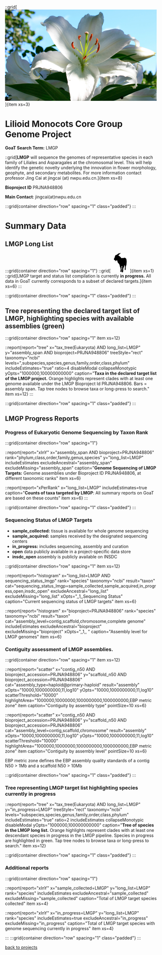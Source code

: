 
::grid[![GoaT](/static/images/lilioid.png)]{item xs=3}

# Lilioid Monocots Core Group Genome Project

**GoaT Search Term:** LMGP

::grid[**LMGP** will sequence the genomes of representative species in each family of Liliales and Asparagales at the chromosomal level. This will help identify the genetic novelty underlying the innovation in flower morphology, geophyte, and secondary metabolites. For more information contact professor Jing Cai at jingcai (at) nwpu.edu.cn.]{item xs=8}

**Bioproject ID** PRJNA948806

**Main Contact**: jingcai(at)nwpu.edu.cn

:::grid{container direction="row" spacing="1" class="padded"}
:::

# Summary Data
## LMGP Long List

:::grid{container direction="row" spacing="1"}
::grid[![GoaT](/static/images/capra3.png)]{item xs=1} 
::grid[LMGP target and status list compilation is currently **in progress.** All data in GoaT currently corresponds to a subset of declared targets.]{item xs=6}
:::

:::grid{container direction="row" spacing="1" class="padded"}
:::

## Tree representing the declared target list of LMGP, highlighting species with available assemblies (green)



:::grid{container direction="row" spacing="1" item xs=12}

::report{report="tree" x="tax_tree(Eukaryota) AND long_list=LMGP" y="assembly_span AND bioproject=PRJNA948806" treeStyle="rect" taxonomy="ncbi" levels=",subspecies,species,genus,family,order,class,phylum" includeEstimates="true" ratio=4 disableModal collapseMonotypic yOpts="1000000,100000000000" caption="**Taxa in the declared target list of the LMGP project.** Orange highlights represent clades with at least one genome available under the LMGP Bioproject Id PRJNA948806. Bars = assembly span. Tap tree nodes to browse taxa or long-press to search." item xs=12}
:::


:::grid{container direction="row" spacing="1" class="padded"}
:::

## LMGP Progress Reports
### Progress of Eukaryotic Genome Sequencing by Taxon Rank
:::grid{container direction="row" spacing="1"}

::report{report="xInY" x="assembly_span AND bioproject=PRJNA948806" rank="phylum,class,order,family,genus,species" y="long_list=LMGP" includeEstimates excludeAncestral="assembly_span" excludeMissing="assembly_span" caption="**Genome Sequencing of LMGP Targets:** Genome assemblies under Bioproject ID PRJNA948806, at different taxonomic ranks" item xs=6}

::report{report="xPerRank" x="long_list=LMGP" includeEstimates=true caption="**Counts of taxa targeted by LMGP**: All summary reports on GoaT are based on these counts" item xs=6}
:::

:::grid{container direction="row" spacing="1" class="padded"}
:::


### Sequencing Status of LMGP Targets

* **sample_collected:** tissue is available for whole genome sequencing
* **sample_acquired:** samples received by the designated sequencing centers
* **in_progress:** includes sequencing, assembly and curation
* **open** data publicly available in a project-specific data store
* **insdc_open** assembly is publicly available on INSDC 

:::grid{container direction="row" spacing="1" item xs=12}

::report{report="histogram" x="long_list=LMGP AND sequencing_status_lmgp" rank="species" taxonomy="ncbi" result="taxon" cat="sequencing_status_lmgp=sample_collected,sample_acquired,in_progress,open,insdc_open" excludeAncestral="long_list" excludeMissing="long_list" xOpts=",,1,,Sequencing Status" caption="Current sequencing status of LMGP targets" item xs=6}

::report{report="histogram" x="bioproject=PRJNA948806" rank="species" taxonomy="ncbi" result="taxon" cat="assembly_level=contig,scaffold,chromosome,complete genome" includeEstimates excludeAncestral="bioproject" excludeMissing="bioproject" xOpts=",,1,, " caption="Assembly level for LMGP genomes" item xs=6}

### Contiguity assessment of LMGP assemblies. 

:::grid{container direction="row" spacing="1" item xs=12}

::report{report="scatter" x="contig_n50 AND bioproject_accession=PRJNA948806" y="scaffold_n50 AND bioproject_accession=PRJNA948806" cat="assembly_type=haploid@primary-haploid" result="assembly" xOpts="10000,1000000000,11,log10" yOpts="10000,1000000000,11,log10" scatterThreshold="10000" highlightArea="1000000,10000000,1000000000,1000000000,EBP metric zone" item caption="Contiguity by assembly type" pointSize=10 xs=6}

::report{report="scatter" x="contig_n50 AND bioproject_accession=PRJNA948806" y="scaffold_n50 AND bioproject_accession=PRJNA948806" cat="assembly_level=contig,scaffold,chromosome" result="assembly" xOpts="10000,1000000000,11,log10" yOpts="10000,1000000000,11,log10" scatterThreshold="10000" highlightArea="1000000,10000000,1000000000,1000000000,EBP metric zone" item caption="Contiguity by assembly level" pointSize=10 xs=6}

EBP metric zone defines the EBP assembly quality standards of a contig N50 > 1Mb and a scaffold N50 > 10Mb


:::grid{container direction="row" spacing="1" class="padded"}
:::

### Tree representing LMGP target list highlighting species currently in progress

::report{report="tree" x="tax_tree(Eukaryota) AND long_list=LMGP" y="in_progress=LMGP" treeStyle="rect" taxonomy="ncbi" levels="subspecies,species,genus,family,order,class,phylum" includeEstimates="true" ratio=2 includeEstimates collapseMonotypic disableModal yOpts="1000000,100000000000" caption="**Tree of species in the LMGP long list.** Orange highlights represent clades with at least one descendant species in progress in the LMGP pipeline. Species in progress are highlighted in green. Tap tree nodes to browse taxa or long-press to search." item xs=12}

:::grid{container direction="row" spacing="1" class="padded"}
:::

### Additional reports
:::grid{container direction="row" spacing="1"}

::report{report="xInY" x="sample_collected=LMGP" y="long_list=LMGP" rank="species" includeEstimates excludeAncestral="sample_collected" excludeMissing="sample_collected" caption="Total of LMGP target species collected" item xs=4}

::report{report="xInY" x="in_progress=LMGP" y="long_list=LMGP" rank="species" includeEstimates=true excludeAncestral="in_progress" excludeMissing="in_progress" caption="Total of LMGP target species with genome sequencing currently in progress" item xs=4}

:::
:::grid{container direction="row" spacing="1" class="padded"}
:::


[back to projects](/projects)
